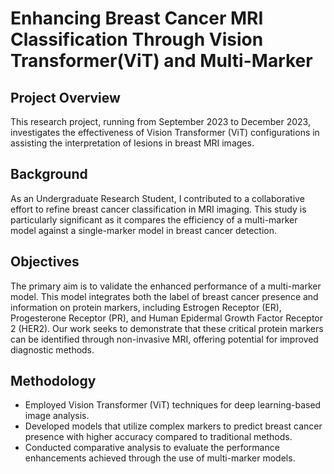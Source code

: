 # Enhancing Breast Cancer MRI Classification Through Vision Transformer(ViT) and Multi-Marker

## Project Overview
This research project, running from September 2023 to December 2023, investigates the effectiveness of Vision Transformer (ViT) configurations in assisting the interpretation of lesions in breast MRI images.

## Background
As an Undergraduate Research Student, I contributed to a collaborative effort to refine breast cancer classification in MRI imaging. This study is particularly significant as it compares the efficiency of a multi-marker model against a single-marker model in breast cancer detection.

## Objectives
The primary aim is to validate the enhanced performance of a multi-marker model. This model integrates both the label of breast cancer presence and information on protein markers, including Estrogen Receptor (ER), Progesterone Receptor (PR), and Human Epidermal Growth Factor Receptor 2 (HER2). Our work seeks to demonstrate that these critical protein markers can be identified through non-invasive MRI, offering potential for improved diagnostic methods.

## Methodology
- Employed Vision Transformer (ViT) techniques for deep learning-based image analysis.
- Developed models that utilize complex markers to predict breast cancer presence with higher accuracy compared to traditional methods.
- Conducted comparative analysis to evaluate the performance enhancements achieved through the use of multi-marker models.
